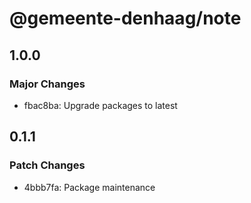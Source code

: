 # @gemeente-denhaag/note

## 1.0.0

### Major Changes

- fbac8ba: Upgrade packages to latest

## 0.1.1

### Patch Changes

- 4bbb7fa: Package maintenance
